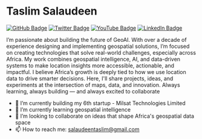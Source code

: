 # Taslim Salaudeen

[![GitHub Badge](https://img.shields.io/github/followers/geosmartdev?style=social)](https://github.com/geosmartdev?tab=followers)
[![Twitter Badge](https://img.shields.io/twitter/follow/taslimsalaudeen?style=social)](https://twitter.com/taslimsalaudeen)
[![YouTube Badge](https://img.shields.io/badge/My-YouTube-red)](https://www.youtube.com/@taslimsalaudeen)
[![LinkedIn Badge](https://img.shields.io/badge/My-LinkedIn-blue)](https://www.linkedin.com/in/taslimsalaudeen)
<!-- [![CV Badge](https://img.shields.io/badge/My-CV-critical)](https://arcgis.me/cv/)-->

I’m passionate about building the future of GeoAI. With over a decade of experience designing and implementing geospatial solutions, I’m focused on creating technologies that solve real-world challenges, especially across Africa. My work combines geospatial intelligence, AI, and data-driven systems to make location insights more accessible, actionable, and impactful. I believe Africa’s growth is deeply tied to how we use location data to drive smarter decisions. Here, I'll share projects, ideas, and experiments at the intersection of maps, data, and innovation. Always learning, always building — and always excited to collaborate

- 🔭 I’m currently building my 6th startup - Milsat Technologies Limited
- 🌱 I’m currently learning geospatial intelligence
- 👯 I’m looking to collaborate on ideas that shape Africa's geospatial data space
- 📫 How to reach me: salaudeentaslim@gmail.com

